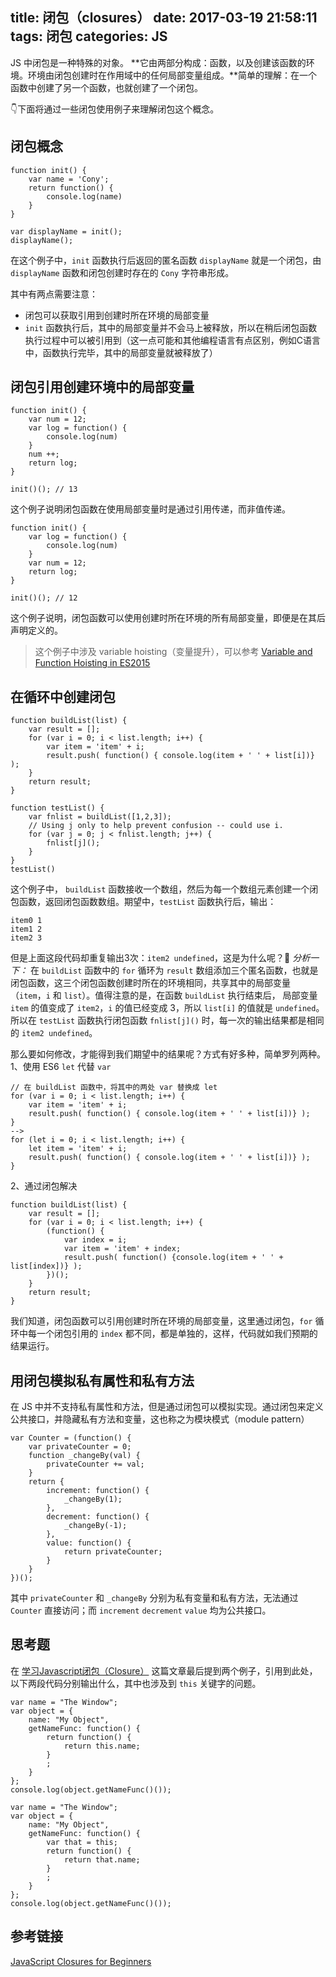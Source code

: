 title: 闭包（closures）
date: 2017-03-19 21:58:11
tags: 闭包
categories: JS
---


JS 中闭包是一种特殊的对象。 **它由两部分构成：函数，以及创建该函数的环境。环境由闭包创建时在作用域中的任何局部变量组成。**简单的理解：在一个函数中创建了另一个函数，也就创建了一个闭包。


<!-- more -->

👇下面将通过一些闭包使用例子来理解闭包这个概念。

## 闭包概念
```
function init() {
    var name = 'Cony';
    return function() {
        console.log(name)
    }
}

var displayName = init();
displayName();
```
在这个例子中，`init` 函数执行后返回的匿名函数 `displayName` 就是一个闭包，由 `displayName` 函数和闭包创建时存在的 `Cony` 字符串形成。

其中有两点需要注意：
- 闭包可以获取引用到创建时所在环境的局部变量
- `init` 函数执行后，其中的局部变量并不会马上被释放，所以在稍后闭包函数执行过程中可以被引用到（这一点可能和其他编程语言有点区别，例如C语言中，函数执行完毕，其中的局部变量就被释放了）

## 闭包引用创建环境中的局部变量
```
function init() {
    var num = 12;
    var log = function() {
        console.log(num)
    }
    num ++;
    return log;
}

init()(); // 13
```
这个例子说明闭包函数在使用局部变量时是通过引用传递，而非值传递。

```
function init() {
    var log = function() {
        console.log(num)
    }
    var num = 12;
    return log;
}

init()(); // 12
```
这个例子说明，闭包函数可以使用创建时所在环境的所有局部变量，即便是在其后声明定义的。
> 这个例子中涉及 variable hoisting（变量提升），可以参考 [Variable and Function Hoisting in ES2015](https://bitsofco.de/variable-and-function-hoisting-in-es2015/)

## 在循环中创建闭包
```
function buildList(list) {
    var result = [];
    for (var i = 0; i < list.length; i++) {
        var item = 'item' + i;
        result.push( function() { console.log(item + ' ' + list[i])} );
    }
    return result;
}

function testList() {
    var fnlist = buildList([1,2,3]);
    // Using j only to help prevent confusion -- could use i.
    for (var j = 0; j < fnlist.length; j++) {
        fnlist[j]();
    }
}
testList()

```
这个例子中， `buildList` 函数接收一个数组，然后为每一个数组元素创建一个闭包函数，返回闭包函数数组。期望中，`testList` 函数执行后，输出：
```
item0 1
item1 2
item2 3
```
但是上面这段代码却重复输出3次：`item2 undefined`，这是为什么呢？🤔
*分析一下：*
在 `buildList` 函数中的 `for` 循环为 `result` 数组添加三个匿名函数，也就是闭包函数，这三个闭包函数创建时所在的环境相同，共享其中的局部变量（`item`，`i` 和 `list`）。值得注意的是，在函数 `buildList` 执行结束后， 局部变量 `item` 的值变成了 `item2`，`i` 的值已经变成 3，所以 `list[i]` 的值就是 `undefined`。所以在 `testList` 函数执行闭包函数 `fnlist[j]()` 时，每一次的输出结果都是相同的 `item2 undefined`。

那么要如何修改，才能得到我们期望中的结果呢？方式有好多种，简单罗列两种。
1、使用 ES6 `let` 代替 `var`
```
// 在 buildList 函数中，将其中的两处 var 替换成 let
for (var i = 0; i < list.length; i++) {
    var item = 'item' + i;
    result.push( function() { console.log(item + ' ' + list[i])} );
}
-->
for (let i = 0; i < list.length; i++) {
    let item = 'item' + i;
    result.push( function() { console.log(item + ' ' + list[i])} );
}
```
2、通过闭包解决
```
function buildList(list) {
    var result = [];
    for (var i = 0; i < list.length; i++) {
        (function() {
            var index = i;
            var item = 'item' + index;
            result.push( function() {console.log(item + ' ' + list[index])} );
        })();
    }
    return result;
}
```
我们知道，闭包函数可以引用创建时所在环境的局部变量，这里通过闭包，`for` 循环中每一个闭包引用的 `index` 都不同，都是单独的，这样，代码就如我们预期的结果运行。

## 用闭包模拟私有属性和私有方法
在 JS 中并不支持私有属性和方法，但是通过闭包可以模拟实现。通过闭包来定义公共接口，并隐藏私有方法和变量，这也称之为模块模式（module pattern）
```
var Counter = (function() {
    var privateCounter = 0;
    function _changeBy(val) {
        privateCounter += val;
    }
    return {
        increment: function() {
            _changeBy(1);
        },
        decrement: function() {
            _changeBy(-1);
        },
        value: function() {
            return privateCounter;
        }
    }
})();
```
其中 `privateCounter` 和 `_changeBy` 分别为私有变量和私有方法，无法通过 `Counter` 直接访问；而 `increment` `decrement` `value` 均为公共接口。

## 思考题
在 [学习Javascript闭包（Closure）](http://www.ruanyifeng.com/blog/2009/08/learning_javascript_closures.html) 这篇文章最后提到两个例子，引用到此处，以下两段代码分别输出什么，其中也涉及到 `this` 关键字的问题。
```
var name = "The Window";
var object = {
    name: "My Object",
    getNameFunc: function() {
        return function() {
            return this.name;
        }
        ;
    }
};
console.log(object.getNameFunc()());
```

```
var name = "The Window";
var object = {
    name: "My Object",
    getNameFunc: function() {
        var that = this;
        return function() {
            return that.name;
        }
        ;
    }
};
console.log(object.getNameFunc()());
```

## 参考链接
[JavaScript Closures for Beginners](http://stackoverflow.com/questions/111102/how-do-javascript-closures-work?answertab=votes#tab-top)
